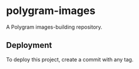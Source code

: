 # polygram-images

A Polygram images-building repository.

## Deployment

To deploy this project, create a commit with any tag.
